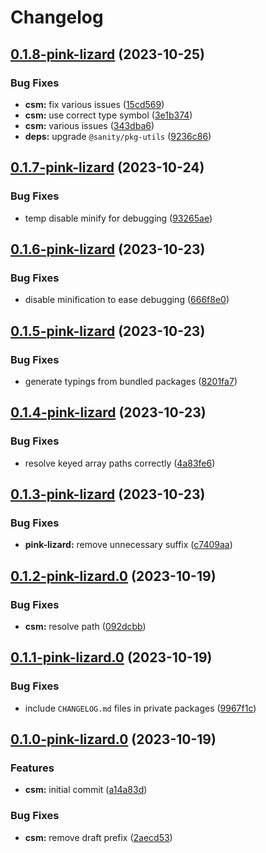# Changelog

## [0.1.8-pink-lizard](https://github.com/sanity-io/visual-editing/compare/csm-v0.1.7-pink-lizard...csm-v0.1.8-pink-lizard) (2023-10-25)


### Bug Fixes

* **csm:** fix various issues ([15cd569](https://github.com/sanity-io/visual-editing/commit/15cd569f583add519c6c30e49f61a099d4900c15))
* **csm:** use correct type symbol ([3e1b374](https://github.com/sanity-io/visual-editing/commit/3e1b3741224bf66a8f561e8fa3bd6d2fd50cdc91))
* **csm:** various issues ([343dba6](https://github.com/sanity-io/visual-editing/commit/343dba69aaf1f5acdc1bbfbad2c2675a2ed9122a))
* **deps:** upgrade `@sanity/pkg-utils` ([9236c86](https://github.com/sanity-io/visual-editing/commit/9236c86fd37a2e4dff4d5a8142846fc2a96bc538))

## [0.1.7-pink-lizard](https://github.com/sanity-io/visual-editing/compare/csm-v0.1.6-pink-lizard...csm-v0.1.7-pink-lizard) (2023-10-24)


### Bug Fixes

* temp disable minify for debugging ([93265ae](https://github.com/sanity-io/visual-editing/commit/93265ae870ec204a2753665a3e435a573ab5d862))

## [0.1.6-pink-lizard](https://github.com/sanity-io/visual-editing/compare/csm-v0.1.5-pink-lizard...csm-v0.1.6-pink-lizard) (2023-10-23)


### Bug Fixes

* disable minification to ease debugging ([666f8e0](https://github.com/sanity-io/visual-editing/commit/666f8e07565a566291c7a19b7dfe65a12aed49a5))

## [0.1.5-pink-lizard](https://github.com/sanity-io/visual-editing/compare/csm-v0.1.4-pink-lizard...csm-v0.1.5-pink-lizard) (2023-10-23)


### Bug Fixes

* generate typings from bundled packages ([8201fa7](https://github.com/sanity-io/visual-editing/commit/8201fa7895c8511b44c7a7344d29a183ef2cf87b))

## [0.1.4-pink-lizard](https://github.com/sanity-io/visual-editing/compare/csm-v0.1.3-pink-lizard...csm-v0.1.4-pink-lizard) (2023-10-23)


### Bug Fixes

* resolve keyed array paths correctly ([4a83fe6](https://github.com/sanity-io/visual-editing/commit/4a83fe60845f2d6bbafd3c0f877bede5050368e4))

## [0.1.3-pink-lizard](https://github.com/sanity-io/visual-editing/compare/csm-v0.1.2-pink-lizard...csm-v0.1.3-pink-lizard) (2023-10-23)


### Bug Fixes

* **pink-lizard:** remove unnecessary suffix ([c7409aa](https://github.com/sanity-io/visual-editing/commit/c7409aa698a5f6e332b05537441efd0df8d33b95))

## [0.1.2-pink-lizard.0](https://github.com/sanity-io/visual-editing/compare/csm-v0.1.1-pink-lizard.0...csm-v0.1.2-pink-lizard.0) (2023-10-19)


### Bug Fixes

* **csm:** resolve path ([092dcbb](https://github.com/sanity-io/visual-editing/commit/092dcbb132fe479cff759a18c5d144a137cc6e37))

## [0.1.1-pink-lizard.0](https://github.com/sanity-io/visual-editing/compare/csm-v0.1.0-pink-lizard.0...csm-v0.1.1-pink-lizard.0) (2023-10-19)


### Bug Fixes

* include `CHANGELOG.md` files in private packages ([9967f1c](https://github.com/sanity-io/visual-editing/commit/9967f1c8edca69737842e1807cf8f9e725fbcd07))

## [0.1.0-pink-lizard.0](https://github.com/sanity-io/visual-editing/compare/csm-v0.0.0-pink-lizard.0...csm-v0.1.0-pink-lizard.0) (2023-10-19)


### Features

* **csm:** initial commit ([a14a83d](https://github.com/sanity-io/visual-editing/commit/a14a83d9718094cb4293a29d3b2f45ed2dd5e825))


### Bug Fixes

* **csm:** remove draft prefix ([2aecd53](https://github.com/sanity-io/visual-editing/commit/2aecd53e1ac562382e4b6359296cf8bc882c9440))
